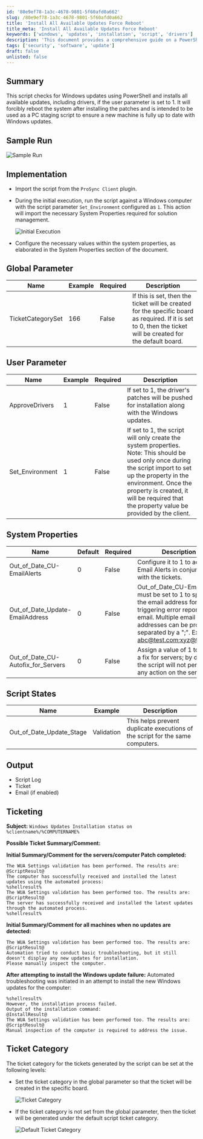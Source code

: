 ```yaml
---
id: '80e9ef78-1a3c-4678-9801-5f60afd0a662'
slug: /80e9ef78-1a3c-4678-9801-5f60afd0a662
title: 'Install All Available Updates Force Reboot'
title_meta: 'Install All Available Updates Force Reboot'
keywords: ['windows', 'updates', 'installation', 'script', 'drivers']
description: 'This document provides a comprehensive guide on a PowerShell script that checks for Windows updates and installs all available updates, including drivers, with a focus on PC staging to ensure a new machine is fully updated. The script includes parameters for ticketing and system properties management.'
tags: ['security', 'software', 'update']
draft: false
unlisted: false
---
```


## Summary

This script checks for Windows updates using PowerShell and installs all available updates, including drivers, if the user parameter is set to 1. It will forcibly reboot the system after installing the patches and is intended to be used as a PC staging script to ensure a new machine is fully up to date with Windows updates.

## Sample Run

![Sample Run](../../../static/img/docs/80e9ef78-1a3c-4678-9801-5f60afd0a662/image_1.webp)

## Implementation

- Import the script from the `ProSync Client` plugin.
- During the initial execution, run the script against a Windows computer with the script parameter `Set_Environment` configured as `1`. This action will import the necessary System Properties required for solution management.

  ![Initial Execution](../../../static/img/docs/80e9ef78-1a3c-4678-9801-5f60afd0a662/image_2.webp)

- Configure the necessary values within the system properties, as elaborated in the System Properties section of the document.

## Global Parameter

| Name                   | Example | Required | Description                                                                                                                                                       |
|------------------------|---------|----------|-------------------------------------------------------------------------------------------------------------------------------------------------------------------|
| TicketCategorySet      | 166     | False    | If this is set, then the ticket will be created for the specific board as required. If it is set to 0, then the ticket will be created for the default board. |

## User Parameter

| Name            | Example | Required | Description                                                                                                                                                             |
|-----------------|---------|----------|-------------------------------------------------------------------------------------------------------------------------------------------------------------------------|
| ApproveDrivers   | 1       | False    | If set to 1, the driver's patches will be pushed for installation along with the Windows updates.                                                                        |
| Set_Environment  | 1       | False    | If set to 1, the script will only create the system properties. Note: This should be used only once during the script import to set up the property in the environment. Once the property is created, it will be required that the property value be provided by the client. |

## System Properties

| Name                                   | Default | Required | Description                                                                                                           |
|----------------------------------------|---------|----------|-----------------------------------------------------------------------------------------------------------------------|
| Out_of_Date_CU-EmailAlerts             | 0       | False    | Configure it to 1 to activate Email Alerts in conjunction with the tickets.                                          |
| Out_of_Date_Update-EmailAddress        | 0       | False    | Out_of_Date_CU-EmailAlerts must be set to 1 to specify the email address for triggering error reports via email. Multiple email addresses can be provided, separated by a ";". Example: [abc@test.com](mailto:abc@test.com);[xyz@test.com](mailto:xyz@test.com) |
| Out_of_Date_CU-Autofix_for_Servers    | 0       | False    | Assign a value of 1 to enable a fix for servers; by default, the script will not perform any action on the servers. |

## Script States

| Name                          | Example    | Description                                                                                       |
|-------------------------------|------------|---------------------------------------------------------------------------------------------------|
| Out_of_Date_Update_Stage      | Validation  | This helps prevent duplicate executions of the script for the same computers.                     |

## Output

- Script Log
- Ticket
- Email (if enabled)

## Ticketing

**Subject:**  `Windows Updates Installation status on %clientname%/%COMPUTERNAME%`

**Possible Ticket Summary/Comment:**

**Initial Summary/Comment for the servers/computer Patch completed:**
```
The WUA Settings validation has been performed. The results are:
@ScriptResult@
The computer has successfully received and installed the latest updates using the automated process:
%shellresult%
The WUA Settings validation has been performed too. The results are:
@ScriptResult@
The server has successfully received and installed the latest updates through the automated process.
%shellresult%
```

**Initial Summary/Comment for all machines when no updates are detected:**
```
The WUA Settings validation has been performed too. The results are:
@ScriptResult@
Automation tried to conduct basic troubleshooting, but it still doesn't display any new updates for installation.
Please manually inspect the computer.
```

**After attempting to install the Windows update failure:**
Automated troubleshooting was initiated in an attempt to install the new Windows updates for the computer:
```
%shellresult%
However, the installation process failed.
Output of the installation command:
@InstallResult@
The WUA Settings validation has been performed too. The results are:
@ScriptResult@
Manual inspection of the computer is required to address the issue.
```

## Ticket Category

The ticket category for the tickets generated by the script can be set at the following levels:

- Set the ticket category in the global parameter so that the ticket will be created in the specific board.

  ![Ticket Category](../../../static/img/docs/80e9ef78-1a3c-4678-9801-5f60afd0a662/image_3.webp)

- If the ticket category is not set from the global parameter, then the ticket will be generated under the default script ticket category.

  ![Default Ticket Category](../../../static/img/docs/80e9ef78-1a3c-4678-9801-5f60afd0a662/image_4.webp)